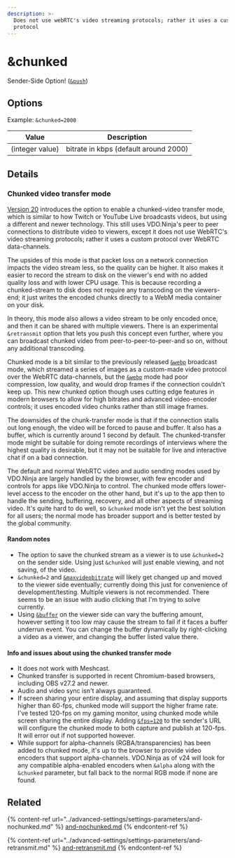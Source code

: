 ```yaml
---
description: >-
  Does not use webRTC's video streaming protocols; rather it uses a custom-made
  protocol
---
```


# \&chunked

Sender-Side Option! ([`&push`](../source-settings/push.md))

## Options

Example: `&chunked=2000`

| Value           | Description                           |
| --------------- | ------------------------------------- |
| (integer value) | bitrate in kbps (default around 2000) |

## Details

### Chunked video transfer mode

[Version 20](../release-notes/v20.md) introduces the option to enable a chunked-video transfer mode, which is similar to how Twitch or YouTube Live broadcasts videos, but using a different and newer technology. This still uses VDO.Ninja's peer to peer connections to distribute video to viewers, except it does not use WebRTC's video streaming protocols; rather it uses a custom protocol over WebRTC data-channels.

The upsides of this mode is that packet loss on a network connection impacts the video stream less, so the quality can be higher. It also makes it easier to record the stream to disk on the viewer's end with no added quality loss and with lower CPU usage. This is because recording a chunked-stream to disk does not require any transcoding on the viewers-end; it just writes the encoded chunks directly to a WebM media container on your disk.

In theory, this mode also allows a video stream to be only encoded once, and then it can be shared with multiple viewers. There is an experimental `&retransmit` option that lets you push this concept even further, where you can broadcast chunked video from peer-to-peer-to-peer-and so on, without any additional transcoding.

Chunked mode is a bit similar to the previously released [`&webp`](../advanced-settings/view-parameters/webp.md) broadcast mode, which streamed a series of images as a custom-made video protocol over the WebRTC data-channels, but the [`&webp`](../advanced-settings/view-parameters/webp.md) mode had poor compression, low quality, and would drop frames if the connection couldn't keep up. This new chunked option though uses cutting edge features in modern browsers to allow for high bitrates and advanced video-encoder controls; it uses encoded video chunks rather than still image frames.

The downsides of the chunk-transfer mode is that if the connection stalls out long enough, the video will be forced to pause and buffer. It also has a buffer, which is currently around 1 second by default. The chunked-transfer mode might be suitable for doing remote recordings of interviews where the highest quality is desirable, but it may not be suitable for live and interactive chat if on a bad connection.

The default and normal WebRTC video and audio sending modes used by VDO.Ninja are largely handled by the browser, with few encoder and controls for apps like VDO.Ninja to control. The chunked mode offers lower-level access to the encoder on the other hand, but it's up to the app then to handle the sending, buffering, recovery, and all other aspects of streaming video. It's quite hard to do well, so `&chunked` mode isn't yet the best solution for all users; the normal mode has broader support and is better tested by the global community.

#### Random notes

* The option to save the chunked stream as a viewer is to use `&chunked=2` on the sender side. Using just `&chunked` will just enable viewing, and not saving, of the video.
* `&chunked=2` and [`&maxvideobitrate`](../advanced-settings/video-bitrate-parameters/and-maxvideobitrate.md) will likely get changed up and moved to the viewer side eventually; currently doing this just for convenience of development/testing. Multiple viewers is not recommended. There seems to be an issue with audio clicking that I'm trying to solve currently.
* Using [`&buffer`](../advanced-settings/view-parameters/buffer.md) on the viewer side can vary the buffering amount, however setting it too low may cause the stream to fail if it faces a buffer underrun event. You can change the buffer dynamically by right-clicking a video as a viewer, and changing the buffer listed value there.

#### Info and issues about using the chunked transfer mode

* It does not work with Meshcast.
* Chunked transfer is supported in recent Chromium-based browsers, including OBS v27.2 and newer.
* Audio and video sync isn't always guaranteed.
* If screen sharing your entire display, and assuming that display supports higher than 60-fps, chunked mode will support the higher frame rate. I've tested 120-fps on my gaming monitor, using chunked mode while screen sharing the entire display. Adding [`&fps=120`](../advanced-settings/video-parameters/and-fps.md) to the sender's URL will configure the chunked mode to both capture and publish at 120-fps. It will error out if not supported however.
* While support for alpha-channels (RGBA/transparencies) has been added to chunked mode, it's up to the browser to provide video encoders that support alpha-channels. VDO.Ninja as of v24 will look for any compatible alpha-enabled encoders when `&alpha` along with the `&chunked` parameter, but fall back to the normal RGB mode if none are found.

## Related

{% content-ref url="../advanced-settings/settings-parameters/and-nochunked.md" %}
[and-nochunked.md](../advanced-settings/settings-parameters/and-nochunked.md)
{% endcontent-ref %}

{% content-ref url="../advanced-settings/settings-parameters/and-retransmit.md" %}
[and-retransmit.md](../advanced-settings/settings-parameters/and-retransmit.md)
{% endcontent-ref %}

